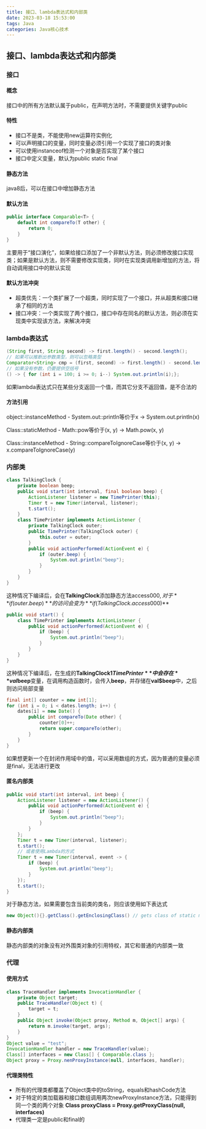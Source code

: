 ```yaml
---
title: 接口、lambda表达式和内部类
date: 2023-03-18 15:53:00
tags: Java
categories: Java核心技术
---
```


## 接口、lambda表达式和内部类

### 接口

#### 概念

接口中的所有方法默认属于public，在声明方法时，不需要提供关键字public

#### 特性

- 接口不是类，不能使用new运算符实例化
- 可以声明接口的变量，同时变量必须引用一个实现了接口的类对象
- 可以使用instanceof检测一个对象是否实现了某个接口
- 接口中定义变量，默认为public static final

#### 静态方法

java8后，可以在接口中增加静态方法

#### 默认方法

```java
public interface Comparable<T> {
    default int compareTo(T other) {
        return 0;
    }
}
```

主要用于“接口演化”，如果给接口添加了一个非默认方法，则必须修改接口实现类；如果是默认方法，则不需要修改实现类，同时在实现类调用新增加的方法，将自动调用接口中的默认实现

#### 默认方法冲突

- 超类优先：一个类扩展了一个超类，同时实现了一个接口，并从超类和接口继承了相同的方法
- 接口冲突：一个类实现了两个接口，接口中存在同名的默认方法，则必须在实现类中实现该方法，来解决冲突

### lambda表达式

```java
(String first, String second) -> first.length() - second.length();
// 如果可以推断出参数类型，则可以忽略类型
Comparator<String> cmp = (first, second) -> first.length() - second.length();
// 如果没有参数，仍要提供空括号
() -> { for (int i = 100; i >= 0; i--) System.out.println(i);};
```

如果lambda表达式只在某些分支返回一个值，而其它分支不返回值，是不合法的

#### 方法引用

object::instanceMethod  -  System.out::println等价于x -> System.out.println(x)

Class::staticMethod  -  Math::pow等价于(x, y) -> Math.pow(x, y)

Class::instanceMethod  -  String::compareToIgnoreCase等价于(x, y) -> x.compareToIgnoreCase(y)

### 内部类

```java
class TalkingClock {
    private boolean beep;
    public void start(int interval, final boolean beep) {
        ActionListener listener = new TimePrinter(this);
        Timer t = new Timer(interval, listener);
        t.start();
    }
    class TimePrinter implements ActionListener {
        private TalkingClock outer;
        public TimePrinter(TalkingClock outer) {
            this.outer = outer;
        }
        public void actionPerformed(ActionEvent e) {
            if (outer.beep) {
                System.out.println("beep");
            }
        }
    }
}

```

这种情况下编译后，会在**TalkingClock**添加静态方法access$000,对于**if(outer.beep)**的访问会变为**if(TalkingClock.access$000)**

```java
public void start() {
    class TimePrinter implements ActionListener {
        public void actionPerformed(ActionEvent e) {
            if (beep) {
                System.out.println("beep");
            }
        }
    }
}
```

这种情况下编译后，在生成的**TalkingClock$1TimePrinter**中会存在**val$beep**变量，在调用构造函数时，会传入**beep**，并存储在**val$beep**中，之后则访问局部变量

```java
final int[] counter = new int[1];
for (int i = 0; i < dates.length; i++) {
    dates[i] = new Date() {
        public int compareTo(Date other) {
            counter[0]++;
            return super.compareTo(other);
        }
    }
}
```

如果想更新一个在封闭作用域中的值，可以采用数组的方式，因为普通的变量必须是final，无法进行更改

#### 匿名内部类

```java
public void start(int interval, int beep) {
    ActionListener listener = new ActionListener() {
        public void actionPerformed(ActionEvent e) {
            if (beep) {
                System.out.println("beep");
            }
        }
    };
    Timer t = new Timer(interval, listener);
    t.start();
    // 或者使用Lambda的方式
    Timer t = new Timer(interval, event -> {
        if (beep) {
            System.out.println("beep");
        }
    });
    t.start();
}
```

对于静态方法，如果需要包含当前类的类名，则应该使用如下表达式

```java
new Object(){}.getClass().getEnclosingClass() // gets class of static method
```

#### 静态内部类

静态内部类的对象没有对外围类对象的引用特权，其它和普通的内部类一致

### 代理

#### 使用方式

```java
class TraceHandler implements InvocationHandler {
    private Object target;
    public TraceHandler(Object t) {
        target = t;
    }
    public Object invoke(Object proxy, Method m, Object[] args) {
        return m.invoke(target, args);
    }
}
Object value = "test";
InvocationHandler handler = new TraceHandler(value);
Class[] interfaces = new Class[] { Comparable.class };
Object proxy = Proxy.nenProxyInstance(null, interfaces, handler);
```

#### 代理类特性

- 所有的代理类都覆盖了Object类中的toString，equals和hashCode方法
- 对于特定的类加载器和接口数组调用两次newProxyInstance方法，只能得到同一个类的两个对象 **Class proxyClass = Proxy.getProxyClass(null, interfaces)**
- 代理类一定是public和final的

